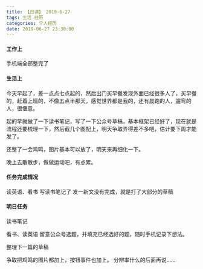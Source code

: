 ```yaml
---
title: 【日课】 2019-6-27
tags: 生活 经历
categories: 个人经历
date: 2019-06-27 23:30:00
---
```


#### 工作上

手机端全部整完了

#### 生活上
今天早起了，差一点点七点起的，然后出门买早餐发现外面已经很多人了，买早餐的，赶着上班的，不像五点半那天，感觉世界都是我的，还有晨跑的人，遛弯的人，很惬意。

起的早就做了一下读书笔记，写了一下公众号草稿，基本框架已经好了，现在就是流程还要梳理一下，然后截几个图配上，明天争取弄得差不多吧，估计要下周才能发了。

还整了一会鸡鸣，图片基本可以放了，明天来再细化一下。

晚上去散散步，做做运动吧，有点累。

#### 任务完成情况

读英语、看书
写读书笔记了
发一新文没有完成，就是打了大部分的草稿


#### 明日任务

读书笔记

看书、读英语
留意公众号选题，并填充已经选好的题，随时手机记录下想法。

整理下一篇的草稿

争取把鸡鸣的图片都加上，按钮事件也加上。
分辨率什么的后面再说……
